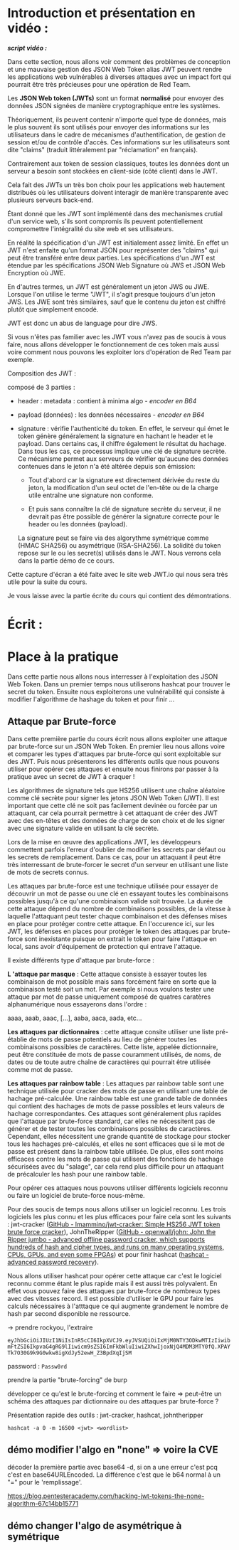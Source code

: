 # Introduction et présentation en vidéo :

***script vidéo :***

Dans cette section, nous allons voir comment des problèmes de conception et une mauvaise gestion des JSON Web Token alias JWT peuvent rendre les applications web vulnérables à diverses attaques avec un impact fort qui pourrait être très précieuses pour une opération de Red Team.

Les **JSON Web token (JWTs)** sont un format **normalisé** pour envoyer des données JSON signées de manière cryptographique entre les systèmes.

Théoriquement, ils peuvent contenir n'importe quel type de données, mais le plus souvent
 ils sont utilisés pour envoyer des informations sur les utilisateurs dans le cadre de mécanismes d'authentification, de gestion de session et/ou de contrôle d'accès. Ces informations sur les utilisateurs sont dite "claims" (traduit littéralement par "réclamation" en français).

Contrairement aux token de session classiques, toutes les données dont un serveur a besoin sont stockées en client-side (côté client) dans le JWT.

Cela fait des JWTs un très bon choix pour les applications web hautement distribués où les utilisateurs doivent interagir de manière transparente avec plusieurs serveurs back-end.

Étant donné que les JWT sont implémenté dans des mechanismes crutial d'un service web, s'ils sont compromis ils peuvent potentiellement compromettre l'intégralité du site web et ses utilisateurs.

En réalité la spécification d'un JWT est initialement assez limité. En effet un JWT n'est enfaite qu'un format JSON pour représenter des "claims"  qui peut être transféré entre deux parties. Les spécifications d'un JWT est étendue par les spécifications JSON Web Signature où JWS et JSON Web Encryption où JWE.

En d'autres termes, un JWT est généralement un jeton JWS ou JWE. Lorsque l'on utilise le terme "JWT", il s'agit presque toujours d'un jeton JWS. Les JWE sont très similaires, sauf que le contenu  du jeton est chiffré plutôt que simplement encodé. 

JWT est donc un abus de language pour dire JWS.

Si vous n'êtes pas familier avec les JWT vous n'avez pas de soucis à vous faire, nous allons développer le fonctionnement de ces token mais aussi voire comment nous pouvons les exploiter lors d'opération de Red Team par exemple.

Composition des JWT :

composé de 3 parties :

- header : metadata : contient à minima algo  - *encoder en B64*

- payload (données) : les données nécessaires - *encoder en B64*

- signature : vérifie l'authenticité du token. En effet, le serveur qui émet le token génère généralement la signature en hachant le header et le payload. Dans certains cas, il chiffre également le résultat du hachage. Dans tous les cas, ce processus implique une clé de signature secrète. Ce mécanisme permet aux serveurs de vérifier qu'aucune des données contenues dans le jeton n'a été altérée depuis son émission:
  
  - Tout d'abord car la signature est directement dérivée du reste du jeton, la modification d'un seul octet de l'en-tête ou de la charge utile entraîne une signature non conforme.
  
  - Et puis sans connaître la clé de signature secrète du serveur, il ne devrait pas être possible de générer la signature correcte pour le header ou les données (payload).
  
  La signature peut se faire via des algorythme symétrique comme (HMAC SHA256) ou asymétrique (RSA-SHA256). La solidité du token repose sur le ou les secret(s) utilisés dans le JWT. Nous verrons cela dans la partie démo de ce cours.

Cette capture d'écran a été faite avec le site web JWT.io qui nous sera très utile pour la suite du cours.

Je vous laisse avec la partie écrite du cours qui contient des démontrations.

# Écrit :

# Place à la pratique

Dans cette partie nous allons nous interresser à l'exploitation des JSON Web Token. Dans un premier temps nous utiliserons hashcat pour trouver le secret du token. Ensuite nous exploiterons une vulnérabilité qui consiste à modifier l'algorithme de hashage  du token et pour finir ...

## Attaque par Brute-force

Dans cette première partie du cours écrit nous allons exploiter une attaque par brute-force sur un JSON Web Token.  En premier lieu nous allons voire et comparer les types d'attaques par brute-force qui sont exploitable sur des JWT. Puis nous présenterons les différents outils que nous pouvons utiliser pour opérer ces attaques et ensuite nous finirons par passer à la pratique avec un secret de JWT à craquer ! 

Les algorithmes de signature tels que HS256 utilisent une chaîne aléatoire comme clé secrète pour signer les jetons JSON Web Token (JWT). Il est important que cette clé ne soit pas facilement devinée ou forcée par un attaquant, car cela pourrait permettre à cet attaquant de créer des JWT avec des en-têtes et des données de charge de son choix et de les signer avec une signature valide en utilisant la clé secrète.

Lors de la mise en œuvre des applications JWT, les développeurs commettent parfois l'erreur d'oublier de modifier les secrets par défaut ou les secrets de remplacement. Dans ce cas, pour un attaquant il peut être très interressant de brute-forcer le secret d'un serveur en utilisant une liste de mots de secrets connus.

Les attaques par brute-force est une technique utilisée pour essayer de découvrir un mot de passe ou une clé en essayant toutes les combinaisons possibles jusqu'à ce qu'une 
combinaison valide soit trouvée. La durée de cette attaque dépend du nombre de combinaisons possibles, de la vitesse à laquelle l'attaquant peut tester chaque combinaison et des
 défenses mises en place pour protéger contre cette attaque. En l'occurence ici, sur les JWT, les défenses en places pour protéger le token des attaques par brute-force sont inexistante puisque on extrait le token pour faire l'attaque en local, sans avoir d'équipement de protection qui entrave l'attaque.

Il existe différents type d'attaque par brute-force :

**L 'attaque par masque** : Cette attaque consiste à essayer toutes les combinaison de mot possible mais sans forcément faire en sorte que la combinaison testé soit un mot. Par exemple si nous voulons tester une attaque par mot de passe uniquement composé de quatres caratères alphanumérique nous essayerons dans l'ordre : 

aaaa, aaab, aaac, [...], aaba, aaca, aada, etc...    

**Les attaques par dictionnaires** : cette attaque consite utiliser une liste pré-établie de mots de passe potentiels au lieu de générer toutes les combinaisons possibles de caractères. Cette liste, 
appelée dictionnaire, peut être constituée de mots de passe couramment utilisés, de noms, de dates ou de toute autre chaîne de caractères qui pourrait être utilisée comme mot de passe.

**Les attaques par rainbow table** : Les attaques par rainbow table sont une technique utilisée pour cracker des mots de passe en utilisant une table de hachage pré-calculée. Une 
rainbow table est une grande table de données qui contient des hachages de mots de passe possibles et leurs valeurs de hachage correspondantes.  Ces attaques sont généralement plus rapides que l'attaque par brute-force standard, car elles ne nécessitent pas de générer et de tester toutes les combinaisons possibles de caractères. Cependant, elles nécessitent une 
grande quantité de stockage pour stocker tous les hachages pré-calculés, et elles ne sont efficaces que si le mot de passe est présent dans la rainbow table utilisée. De plus, elles sont moins efficaces contre les mots de passe qui utilisent des fonctions de hachage sécurisées avec du "salage", car cela rend plus difficile pour un attaquant de précalculer les hash pour une rainbow table.

Pour opérer ces attaques nous pouvons utiliser différents logiciels reconnu ou faire un logiciel de brute-force nous-même. 

Pour des soucis de temps nous allons utiliser un logiciel reconnu. Les trois logiciels les plus connu et les plus efficaces pour faire cela sont les suivants : jwt-cracker ([GitHub - lmammino/jwt-cracker: Simple HS256 JWT token brute force cracker](https://github.com/lmammino/jwt-cracker)), JohnTheRipper ([GitHub - openwall/john: John the Ripper jumbo - advanced offline password cracker, which supports hundreds of hash and cipher types, and runs on many operating systems, CPUs, GPUs, and even some FPGAs](https://github.com/openwall/john)) et pour finir hashcat ([hashcat - advanced password recovery](https://hashcat.net/hashcat/)).

Nous allons utiliser hashcat pour opérer cette attaque car c'est le logiciel reconnu comme étant le plus rapide mais il est aussi très polyvalent. En effet vous pouvez faire des attaques par brute-force de nombreux types avec des vitesses record. Il est possible d'utiliser le GPU pour faire les calculs nécessaires à l'atttaque ce qui augmente grandement le nombre de hash par second disponible ne ressource.

-> prendre rockyou, l'extraire


`eyJhbGciOiJIUzI1NiIsInR5cCI6IkpXVCJ9.eyJVSUQiOiIxMjM0NTY3ODkwMTIzIiwibmFtZSI6IkpvaG4gRG9lIiwicm9sZSI6ImFkbWluIiwiZXhwIjoxNjQ4MDM3MTY0fQ.XPAYTk7O30G9k9G0wkw8igXdJy52ewH_Z3BpdXqIjSM`

password : `Passw0rd`

prendre la partie "brute-forcing" de burp

développer ce qu'est le brute-forcing et comment le faire => peut-être un schéma des attaques par dictionnaire ou des attaques par brute-force ?

Présentation rapide des outils : jwt-cracker, hashcat, johntheripper

`hashcat -a 0 -m 16500 <jwt> <wordlist>`

## démo modifier l'algo en "none" => voire la CVE

décoder la première partie avec base64 -d, si on a une erreur c'est pcq c'est en base64URLEncoded. La différence c'est que le b64 normal à un "=" pour le 'remplissage'.

https://blog.pentesteracademy.com/hacking-jwt-tokens-the-none-algorithm-67c14bb15771

## démo changer l'algo de asymétrique à symétrique

